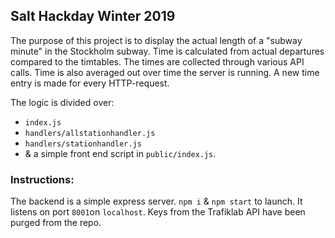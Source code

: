 ## Salt Hackday Winter 2019

The purpose of this project is to display the actual length of a "subway minute" in the Stockholm subway. Time is calculated from actual departures compared to the timtables. The times are collected through various API calls. Time is also averaged out over time the server is running. A new time entry is made for every HTTP-request.

The logic is divided over: 
- `index.js` 
- `handlers/allstationhandler.js`
- `handlers/stationhandler.js` 
- & a simple front end script in `public/index.js`.

### Instructions:

The backend is a simple express server. `npm i` & `npm start` to launch. It listens on port `8001`on `localhost`. Keys from the Trafiklab API have been purged from the repo.

